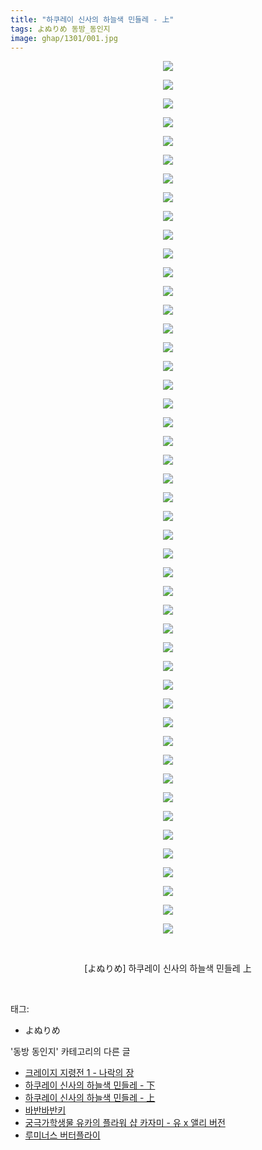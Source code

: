 ```yaml
---
title: "하쿠레이 신사의 하늘색 민들레 - 上"
tags: よぬりめ 동방_동인지
image: ghap/1301/001.jpg
---
```

<div class="article">
<p style="text-align: center; clear: none; float: none;"><img src="{{ site.nasurl }}/ghap/1301/001.jpg"/></p>
<p style="text-align: center; clear: none; float: none;"><img src="{{ site.nasurl }}/ghap/1301/002.jpg"/></p>
<p style="text-align: center; clear: none; float: none;"><img src="{{ site.nasurl }}/ghap/1301/003.jpg"/></p>
<p style="text-align: center; clear: none; float: none;"><img src="{{ site.nasurl }}/ghap/1301/004.jpg"/></p>
<p style="text-align: center; clear: none; float: none;"><img src="{{ site.nasurl }}/ghap/1301/005.jpg"/></p>
<p style="text-align: center; clear: none; float: none;"><img src="{{ site.nasurl }}/ghap/1301/006.jpg"/></p>
<p style="text-align: center; clear: none; float: none;"><img src="{{ site.nasurl }}/ghap/1301/007.jpg"/></p>
<p style="text-align: center; clear: none; float: none;"><img src="{{ site.nasurl }}/ghap/1301/008.jpg"/></p>
<p style="text-align: center; clear: none; float: none;"><img src="{{ site.nasurl }}/ghap/1301/009.jpg"/></p>
<p style="text-align: center; clear: none; float: none;"><img src="{{ site.nasurl }}/ghap/1301/010.jpg"/></p>
<p style="text-align: center; clear: none; float: none;"><img src="{{ site.nasurl }}/ghap/1301/011.jpg"/></p>
<p style="text-align: center; clear: none; float: none;"><img src="{{ site.nasurl }}/ghap/1301/012.jpg"/></p>
<p style="text-align: center; clear: none; float: none;"><img src="{{ site.nasurl }}/ghap/1301/013.jpg"/></p>
<p style="text-align: center; clear: none; float: none;"><img src="{{ site.nasurl }}/ghap/1301/014.jpg"/></p>
<p style="text-align: center; clear: none; float: none;"><img src="{{ site.nasurl }}/ghap/1301/015.jpg"/></p>
<p style="text-align: center; clear: none; float: none;"><img src="{{ site.nasurl }}/ghap/1301/016.jpg"/></p>
<p style="text-align: center; clear: none; float: none;"><img src="{{ site.nasurl }}/ghap/1301/017.jpg"/></p>
<p style="text-align: center; clear: none; float: none;"><img src="{{ site.nasurl }}/ghap/1301/018.jpg"/></p>
<p style="text-align: center; clear: none; float: none;"><img src="{{ site.nasurl }}/ghap/1301/019.jpg"/></p>
<p style="text-align: center; clear: none; float: none;"><img src="{{ site.nasurl }}/ghap/1301/020.jpg"/></p>
<p style="text-align: center; clear: none; float: none;"><img src="{{ site.nasurl }}/ghap/1301/021.jpg"/></p>
<p style="text-align: center; clear: none; float: none;"><img src="{{ site.nasurl }}/ghap/1301/022.jpg"/></p>
<p style="text-align: center; clear: none; float: none;"><img src="{{ site.nasurl }}/ghap/1301/023.jpg"/></p>
<p style="text-align: center; clear: none; float: none;"><img src="{{ site.nasurl }}/ghap/1301/024.jpg"/></p>
<p style="text-align: center; clear: none; float: none;"><img src="{{ site.nasurl }}/ghap/1301/025.jpg"/></p>
<p style="text-align: center; clear: none; float: none;"><img src="{{ site.nasurl }}/ghap/1301/026.jpg"/></p>
<p style="text-align: center; clear: none; float: none;"><img src="{{ site.nasurl }}/ghap/1301/027.jpg"/></p>
<p style="text-align: center; clear: none; float: none;"><img src="{{ site.nasurl }}/ghap/1301/028.jpg"/></p>
<p style="text-align: center; clear: none; float: none;"><img src="{{ site.nasurl }}/ghap/1301/029.jpg"/></p>
<p style="text-align: center; clear: none; float: none;"><img src="{{ site.nasurl }}/ghap/1301/030.jpg"/></p>
<p style="text-align: center; clear: none; float: none;"><img src="{{ site.nasurl }}/ghap/1301/031.jpg"/></p>
<p style="text-align: center; clear: none; float: none;"><img src="{{ site.nasurl }}/ghap/1301/032.jpg"/></p>
<p style="text-align: center; clear: none; float: none;"><img src="{{ site.nasurl }}/ghap/1301/033.jpg"/></p>
<p style="text-align: center; clear: none; float: none;"><img src="{{ site.nasurl }}/ghap/1301/034.jpg"/></p>
<p style="text-align: center; clear: none; float: none;"><img src="{{ site.nasurl }}/ghap/1301/035.jpg"/></p>
<p style="text-align: center; clear: none; float: none;"><img src="{{ site.nasurl }}/ghap/1301/036.jpg"/></p>
<p style="text-align: center; clear: none; float: none;"><img src="{{ site.nasurl }}/ghap/1301/037.jpg"/></p>
<p style="text-align: center; clear: none; float: none;"><img src="{{ site.nasurl }}/ghap/1301/038.jpg"/></p>
<p style="text-align: center; clear: none; float: none;"><img src="{{ site.nasurl }}/ghap/1301/039.jpg"/></p>
<p style="text-align: center; clear: none; float: none;"><img src="{{ site.nasurl }}/ghap/1301/040.jpg"/></p>
<p style="text-align: center; clear: none; float: none;"><img src="{{ site.nasurl }}/ghap/1301/041.jpg"/></p>
<p style="text-align: center; clear: none; float: none;"><img src="{{ site.nasurl }}/ghap/1301/042.jpg"/></p>
<p style="text-align: center; clear: none; float: none;"><img src="{{ site.nasurl }}/ghap/1301/043.jpg"/></p>
<p style="text-align: center; clear: none; float: none;"><img src="{{ site.nasurl }}/ghap/1301/044.jpg"/></p>
<p style="text-align: center; clear: none; float: none;"><img src="{{ site.nasurl }}/ghap/1301/045.jpg"/></p>
<p style="text-align: center; clear: none; float: none;"><img src="{{ site.nasurl }}/ghap/1301/046.jpg"/></p>
<p style="text-align: center; clear: none; float: none;"><img src="{{ site.nasurl }}/ghap/1301/047.jpg"/></p>
<p style="text-align: center; clear: none; float: none;"><br/></p>
<p style="text-align: center; clear: none; float: none;">[よぬりめ] 하쿠레이 신사의 하늘색 민들레 上</p>
<p><br/></p>
</div><div class="tagTrail">
<p>태그: </p>
<ul>
<li>よぬりめ</li>
</ul>
</div><div class="another">
<p>'동방 동인지' 카테고리의 다른 글</p>
<ul>
<li><a href="/2016-08-02-ghap_1304">크레이지 지령전 1 - 나락의 장</a></li>
<li><a href="/2016-08-02-ghap_1302">하쿠레이 신사의 하늘색 민들레 - 下</a></li>
<li><a href="/2016-08-02-ghap_1301">하쿠레이 신사의 하늘색 민들레 - 上</a></li>
<li><a href="/2016-08-01-ghap_1300">바반바반키</a></li>
<li><a href="/2016-08-01-ghap_1299">궁극가학생물 유카의 플라워 샵  카자미 - 유 x 앨리 버전</a></li>
<li><a href="/2016-08-01-ghap_1298">루미너스 버터플라이</a></li>
</ul>
</div><div class="cb_module cb_fluid">
<div class="cb_wrt cb_profile">
</div><!-- commentList close -->
</div>